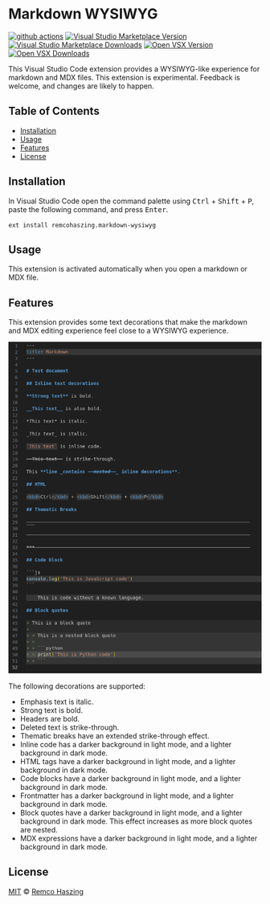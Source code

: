 # Markdown WYSIWYG

[![github actions](https://github.com/remcohaszing/vscode-markdown-wysiwyg/actions/workflows/ci.yaml/badge.svg)](https://github.com/remcohaszing/vscode-markdown-wysiwyg/actions/workflows/ci.yaml)
[![Visual Studio Marketplace Version](https://img.shields.io/visual-studio-marketplace/v/remcohaszing.markdown-wysiwyg)](https://marketplace.visualstudio.com/items?itemName=remcohaszing.markdown-wysiwyg)
[![Visual Studio Marketplace Downloads](https://img.shields.io/visual-studio-marketplace/d/remcohaszing.markdown-wysiwyg)](https://marketplace.visualstudio.com/items?itemName=remcohaszing.markdown-wysiwyg)
[![Open VSX Version](https://img.shields.io/open-vsx/v/remcohaszing/markdown-wysiwyg)](https://open-vsx.org/extension/remcohaszing/markdown-wysiwyg)
[![Open VSX Downloads](https://img.shields.io/open-vsx/dt/remcohaszing/markdown-wysiwyg)](https://open-vsx.org/extension/remcohaszing/markdown-wysiwyg)

This Visual Studio Code extension provides a WYSIWYG-like experience for markdown and MDX files.
This extension is experimental. Feedback is welcome, and changes are likely to happen.

## Table of Contents

- [Installation](#installation)
- [Usage](#usage)
- [Features](#features)
- [License](#license)

## Installation

In Visual Studio Code open the command palette using <kbd>Ctrl</kbd> + <kbd>Shift</kbd> +
<kbd>P</kbd>, paste the following command, and press <kbd>Enter</kbd>.

```
ext install remcohaszing.markdown-wysiwyg
```

## Usage

This extension is activated automatically when you open a markdown or MDX file.

## Features

This extension provides some text decorations that make the markdown and MDX editing experience feel
close to a WYSIWYG experience.

![Screenshot showing the extension in action](screenshot.png)

The following decorations are supported:

- Emphasis text is italic.
- Strong text is bold.
- Headers are bold.
- Deleted text is strike-through.
- Thematic breaks have an extended strike-through effect.
- Inline code has a darker background in light mode, and a lighter background in dark mode.
- HTML tags have a darker background in light mode, and a lighter background in dark mode.
- Code blocks have a darker background in light mode, and a lighter background in dark mode.
- Frontmatter has a darker background in light mode, and a lighter background in dark mode.
- Block quotes have a darker background in light mode, and a lighter background in dark mode. This
  effect increases as more block quotes are nested.
- MDX expressions have a darker background in light mode, and a lighter background in dark mode.

## License

[MIT](LICENSE.md) © [Remco Haszing](https://github.com/remcohaszing)
